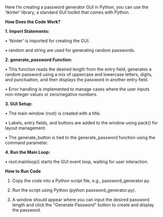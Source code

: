 Here I’m creating a password generator GUI in Python, you can use the ‘tkinter’ library, a standard GUI toolkit that comes with Python. 

**How Does the Code Work?**

**1. Import Statements:**

•	‘tkinter’ is imported for creating the GUI.

•	random and string are used for generating random passwords.
 
**2. generate_password Function:**

•	This function reads the desired length from the entry field, generates a random password using a mix of uppercase and lowercase letters, digits, and punctuation, and then displays the password in another entry field.

•	Error handling is implemented to manage cases where the user inputs non-integer values or zero/negative numbers.

**3. GUI Setup:**

•	The main window (root) is created with a title.

•	Labels, entry fields, and buttons are added to the window using pack() for layout management.

•	The generate_button is tied to the generate_password function using the command parameter.

**4. Run the Main Loop:**

•	root.mainloop() starts the GUI event loop, waiting for user interaction.

**How to Run Code**

1. Copy the code into a Python script file, e.g., password_generator.py.

2. Run the script using Python (python password_generator.py).

3. A window should appear where you can input the desired password length and click the "Generate Password" button to create and display the password.
